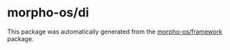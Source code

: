 # morpho-os/di

This package was automatically generated from the [morpho-os/framework](https://github.com/morpho-os/framework) package.